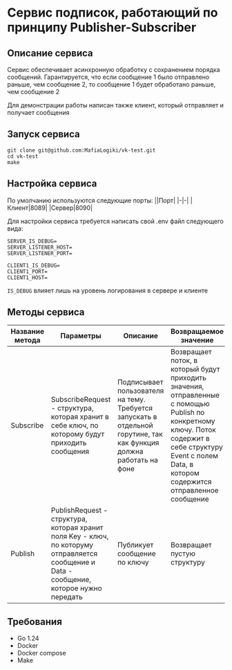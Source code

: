 # Сервис подписок, работающий по принципу Publisher-Subscriber

## Описание сервиса
Сервис обеспечивает асинхронную обработку с сохранением порядка сообщений. Гарантируется, что если сообщение 1 было отправлено раньше, чем сообщение 2, то сообщение 1 будет обработано раньше, чем сообщение 2

Для демонстрации работы написан также клиент, который отправляет и получает сообщения

## Запуск сервиса

```
git clone git@github.com:MafiaLogiki/vk-test.git
cd vk-test
make
```

## Настройка сервиса
По умолчанию используются следующие порты:
||Порт|
|-|-|
|Клиент|8089|
|Сервер|8090|

Для настройки сервиса требуется написать свой .env файл следующего вида:
```
SERVER_IS_DEBUG=
SERVER_LISTENER_HOST=
SERVER_LISTENER_PORT=
 
CLIENT1_IS_DEBUG=
CLIENT1_PORT=
CLIENT1_HOST=
```

`IS_DEBUG` влияет лишь на уровень логирования в сервере и клиенте

## Методы сервиса
|Название метода|Параметры|Описание|Возвращаемое значение|Коды возврата|
|-|-|-|-|-|
|Subscribe|SubscribeRequest - структура, которая хранит в себе ключ, по которому будут приходить сообщения|Подписывает пользователя на тему. Требуется запускать в отдельной горутине, так как функция должна работать на фоне|Возвращает поток, в который будут приходить значения, отправленные с помощью Publish по конкретному ключу. Поток содержит в себе структуру Event с полем Data, в котором содержится отправленное сообщение|INTERNAL в случае ошибки, OK в случае успешности|
|Publish|PublishRequest - структура, которая хранит поля Key - ключ, по которуму отправляется сообщение и Data - сообщение, которое нужно передать|Публикует сообщение по ключу|Возвращает пустую структуру|INTERNAL в случае ошибки, OK в случае успешности запроса|

## Требования
- Go 1.24
- Docker
- Docker compose
- Make